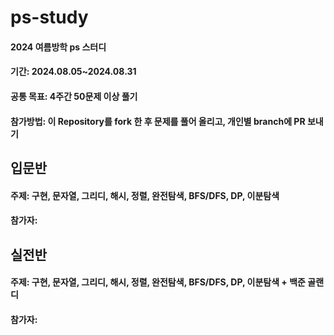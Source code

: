 # ps-study
#### 2024 여름방학 ps 스터디
#### 기간: 2024.08.05~2024.08.31
#### 공통 목표: 4주간 50문제 이상 풀기
#### 참가방법: 이 Repository를 fork 한 후 문제를 풀어 올리고, 개인별 branch에 PR 보내기

## 입문반
#### 주제: 구현, 문자열, 그리디, 해시, 정렬, 완전탐색, BFS/DFS, DP, 이분탐색
#### 참가자: 


## 실전반
#### 주제: 구현, 문자열, 그리디, 해시, 정렬, 완전탐색, BFS/DFS, DP, 이분탐색 + 백준 골랜디
#### 참가자: 
